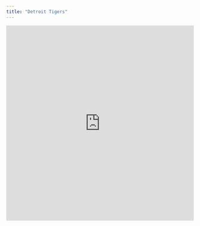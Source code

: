 ```yaml
---
title: "Detroit Tigers"
---
```


<iframe id="igraph" scrolling="no" style="border:none;" seamless="seamless" src="https://fancygama.github.io/ss_plots/DET.html" height="525" width="100%"></iframe>
